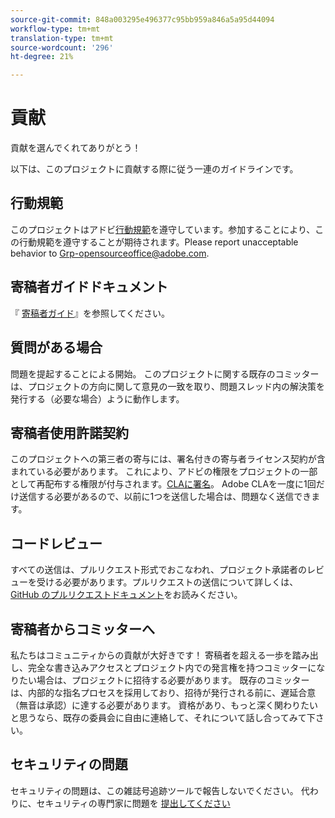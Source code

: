 ```yaml
---
source-git-commit: 848a003295e496377c95bb959a846a5a95d44094
workflow-type: tm+mt
translation-type: tm+mt
source-wordcount: '296'
ht-degree: 21%

---
```

# 貢献

貢献を選んでくれてありがとう！

以下は、このプロジェクトに貢献する際に従う一連のガイドラインです。

## 行動規範

このプロジェクトはアドビ[行動規範](code-of-conduct.md)を遵守しています。参加することにより、この行動規範を遵守することが期待されます。Please report unacceptable behavior to
[Grp-opensourceoffice@adobe.com](mailto:Grp-opensourceoffice@adobe.com).

## 寄稿者ガイドドキュメント

『 [寄稿者ガイド](https://docs.adobe.com/content/help/en/contributor/contributor-guide/introduction.html)』を参照してください。

## 質問がある場合

問題を提起することによる開始。 このプロジェクトに関する既存のコミッターは、プロジェクトの方向に関して意見の一致を取り、問題スレッド内の解決策を発行する（必要な場合）ように動作します。

## 寄稿者使用許諾契約

このプロジェクトへの第三者の寄与には、署名付きの寄与者ライセンス契約が含まれている必要があります。 これにより、アドビの権限をプロジェクトの一部として再配布する権限が付与されます。[CLAに署名](http://opensource.adobe.com/cla.html)。 Adobe CLAを一度に1回だけ送信する必要があるので、以前に1つを送信した場合は、問題なく送信できます。

## コードレビュー

すべての送信は、プルリクエスト形式でおこなわれ、プロジェクト承諾者のレビューを受ける必要があります。プルリクエストの送信について詳しくは、[GitHub のプルリクエストドキュメント](https://help.github.com/ja/github/collaborating-with-issues-and-pull-requests/about-pull-requests)をお読みください。

<!--
Lastly, please follow the [pull request template](PULL_REQUEST_TEMPLATE.md) when
submitting a pull request!
-->

## 寄稿者からコミッターへ

私たちはコミュニティからの貢献が大好きです！ 寄稿者を超える一歩を踏み出し、完全な書き込みアクセスとプロジェクト内での発言権を持つコミッターになりたい場合は、プロジェクトに招待する必要があります。 既存のコミッターは、内部的な指名プロセスを採用しており、招待が発行される前に、遅延合意（無音は承認）に達する必要があります。 資格があり、もっと深く関わりたいと思うなら、既存の委員会に自由に連絡して、それについて話し合ってみて下さい。

## セキュリティの問題

セキュリティの問題は、この雑誌号追跡ツールで報告しないでください。 代わりに、セキュリティの専門家に問題を [提出してください](https://helpx.adobe.com/security/alertus.html)

